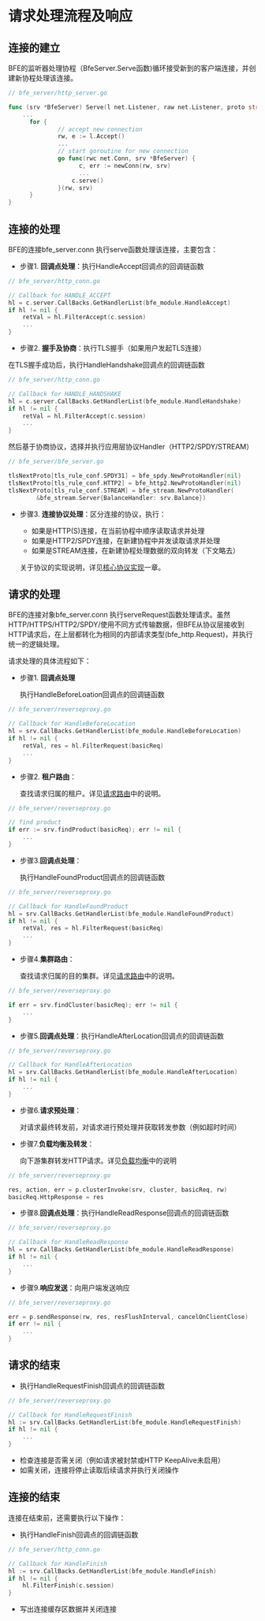 # 请求处理流程及响应



## 连接的建立

BFE的监听器处理协程（BfeServer.Serve函数)循环接受新到的客户端连接，并创建新协程处理该连接。

```go
// bfe_server/http_server.go

func (srv *BfeServer) Serve(l net.Listener, raw net.Listener, proto string) error {
    ...
	  for {
			  // accept new connection
			  rw, e := l.Accept()
			  ...
			  // start goroutine for new connection
			  go func(rwc net.Conn, srv *BfeServer) {
				    c, err := newConn(rw, srv)
				    ...
			  	  c.serve()
			  }(rw, srv)
	  }
}
```

## 连接的处理

BFE的连接bfe_server.conn 执行serve函数处理该连接，主要包含：

- 步骤1. **回调点处理**：执行HandleAccept回调点的回调链函数

```go
// bfe_server/http_conn.go

// Callback for HANDLE_ACCEPT
hl = c.server.CallBacks.GetHandlerList(bfe_module.HandleAccept)
if hl != nil {
    retVal = hl.FilterAccept(c.session)
    ...
}
```


- 步骤2. **握手及协商**：执行TLS握手（如果用户发起TLS连接）

在TLS握手成功后，执行HandleHandshake回调点的回调链函数

```go
// bfe_server/http_conn.go

// Callback for HANDLE_HANDSHAKE
hl = c.server.CallBacks.GetHandlerList(bfe_module.HandleHandshake)
if hl != nil {
    retVal = hl.FilterAccept(c.session)
    ...
}
```

然后基于协商协议，选择并执行应用层协议Handler（HTTP2/SPDY/STREAM）

```go
// bfe_server/bfe_server.go

tlsNextProto[tls_rule_conf.SPDY31] = bfe_spdy.NewProtoHandler(nil)
tlsNextProto[tls_rule_conf.HTTP2] = bfe_http2.NewProtoHandler(nil)
tlsNextProto[tls_rule_conf.STREAM] = bfe_stream.NewProtoHandler(
		&bfe_stream.Server{BalanceHandler: srv.Balance})
```

- 步骤3. **连接协议处理**：区分连接的协议，执行：
  - 如果是HTTP(S)连接，在当前协程中顺序读取请求并处理
  - 如果是HTTP2/SPDY连接，在新建协程中并发读取请求并处理
  - 如果是STREAM连接，在新建协程处理数据的双向转发（下文略去）
  
  关于协议的实现说明，详见[核心协议实现](../protocol/protocol.md)一章。
  
  

## 请求的处理

BFE的连接对象bfe_server.conn 执行serveRequest函数处理请求。虽然HTTP/HTTPS/HTTP2/SPDY/使用不同方式传输数据，但BFE从协议层接收到HTTP请求后，在上层都转化为相同的内部请求类型(bfe_http.Request)，并执行统一的逻辑处理。

请求处理的具体流程如下：

- 步骤1. **回调点处理**

  执行HandleBeforeLoation回调点的回调链函数

```go
// bfe_server/reverseproxy.go

// Callback for HandleBeforeLocation
hl = srv.CallBacks.GetHandlerList(bfe_module.HandleBeforeLocation)
if hl != nil {
    retVal, res = hl.FilterRequest(basicReq)
    ...
}
```

- 步骤2. **租户路由**：

  查找请求归属的租户。详见[请求路由](../routing/routing.md)中的说明。

```go
// bfe_server/reverseproxy.go

// find product
if err := srv.findProduct(basicReq); err != nil {
    ...
}
```

- 步骤3.**回调点处理**：

  执行HandleFoundProduct回调点的回调链函数
```go
// bfe_server/reverseproxy.go

// Callback for HandleFoundProduct
hl = srv.CallBacks.GetHandlerList(bfe_module.HandleFoundProduct)
if hl != nil {
    retVal, res = hl.FilterRequest(basicReq)
    ...
}
```

- 步骤4.**集群路由**：

  查找请求归属的目的集群。详见[请求路由](../routing/routing.md)中的说明。
```go
// bfe_server/reverseproxy.go

if err = srv.findCluster(basicReq); err != nil {
    ...
}
```

- 步骤5.**回调点处理**：执行HandleAfterLocation回调点的回调链函数
```go
// bfe_server/reverseproxy.go

// Callback for HandleAfterLocation
hl = srv.CallBacks.GetHandlerList(bfe_module.HandleAfterLocation)
if hl != nil {
    ...
}
```

- 步骤6.**请求预处理**：

  对请求最终转发前，对请求进行预处理并获取转发参数（例如超时时间）

- 步骤7.**负载均衡及转发**：

  向下游集群转发HTTP请求。详见[负载均衡](../balancing/balancing.md)中的说明

```go
// bfe_server/reverseproxy.go

res, action, err = p.clusterInvoke(srv, cluster, basicReq, rw)
basicReq.HttpResponse = res
```


- 步骤8.**回调点处理**：执行HandleReadResponse回调点的回调链函数
```go
// bfe_server/reverseproxy.go

// Callback for HandleReadResponse
hl = srv.CallBacks.GetHandlerList(bfe_module.HandleReadResponse)
if hl != nil {
    ...
}
```


- 步骤9.**响应发送**：向用户端发送响应

```go
// bfe_server/reverseproxy.go

err = p.sendResponse(rw, res, resFlushInterval, cancelOnClientClose)
if err != nil {
    ...
}
```

## 请求的结束

- 执行HandleRequestFinish回调点的回调链函数

```go
// bfe_server/reverseproxy.go

// Callback for HandleRequestFinish
hl := srv.CallBacks.GetHandlerList(bfe_module.HandleRequestFinish)
if hl != nil {
    ...
}
```

- 检查连接是否需关闭（例如请求被封禁或HTTP KeepAlive未启用）
- 如需关闭，连接将停止读取后续请求并执行关闭操作


## 连接的结束

连接在结束前，还需要执行以下操作：

- 执行HandleFinish回调点的回调链函数

```go
// bfe_server/http_conn.go

// Callback for HandleFinish
hl := srv.CallBacks.GetHandlerList(bfe_module.HandleFinish)
if hl != nil {
    hl.FilterFinish(c.session)
}
```

- 写出连接缓存区数据并关闭连接

